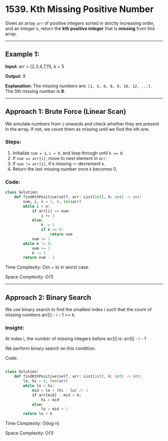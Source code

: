 # 1539. Kth Missing Positive Number

Given an array `arr` of positive integers sorted in strictly increasing order, and an integer `k`, return the **kth positive integer** that is **missing** from this array.

---

## Example 1:

**Input:**
arr = [2,3,4,7,11], k = 5

**Output:**
9

**Explanation:**
The missing numbers are: `[1, 5, 6, 8, 9, 10, 12, ...]`.  
The 5th missing number is **9**.

---

## Approach 1: Brute Force (Linear Scan)

We simulate numbers from `1` onwards and check whether they are present in the array. If not, we count them as missing until we find the `k`th one.

### Steps:
1. Initialize `num = 1`, `i = 0`, and loop through until `k == 0`.
2. If `num == arr[i]`, move to next element in `arr`.
3. If `num != arr[i]`, it's missing — decrement `k`.
4. Return the last missing number once `k` becomes 0.

### Code:
```python
class Solution:
    def findKthPositive(self, arr: List[int], k: int) -> int:
        num, i, n = 1, 0, len(arr)
        while i < n:
            if arr[i] == num:
                i += 1
            else:
                k -= 1
                if k == 0:
                    return num
            num += 1
        while k != 0:
            num += 1
            k -= 1
        return num - 1
```
Time Complexity:
O(n + k) in worst case.

Space Complexity:
O(1)

---
## Approach 2: Binary Search
We use binary search to find the smallest index i such that the count of missing numbers arr[i] - i - 1 >= k.

### Insight:
At index i, the number of missing integers before arr[i] is:
arr[i] - i - 1

We perform binary search on this condition.

Code:
```python

class Solution:
    def findKthPositive(self, arr: List[int], k: int) -> int:
        lo, hi = 0, len(arr)
        while lo < hi:
            mid = lo + (hi - lo) // 2
            if arr[mid] - mid > k:
                hi = mid
            else:
                lo = mid + 1
        return lo + k
```
Time Complexity:
O(log n)

Space Complexity:
O(1)
